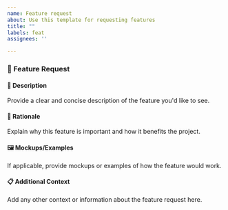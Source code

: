 ```yaml
---
name: Feature request
about: Use this template for requesting features
title: ""
labels: feat
assignees: ''

---
```


### 🌟 Feature Request

#### 📝 Description

Provide a clear and concise description of the feature you'd like to see.

#### 🤔 Rationale

Explain why this feature is important and how it benefits the project.

#### 🖼️ Mockups/Examples

If applicable, provide mockups or examples of how the feature would work.

#### 📋 Additional Context

Add any other context or information about the feature request here.
